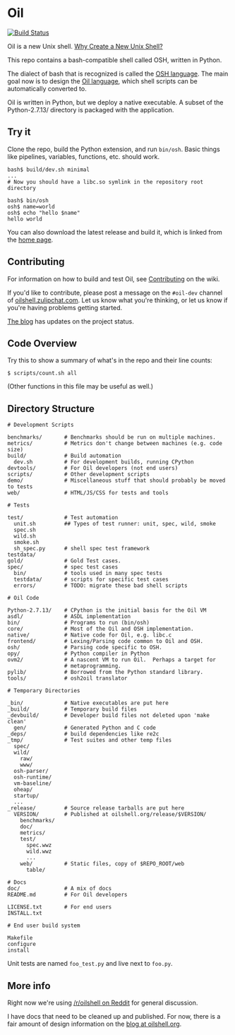 Oil
===

[![Build
Status](https://travis-ci.org/oilshell/oil.svg)](https://travis-ci.org/oilshell/oil)

Oil is a new Unix shell.  [Why Create a New Unix Shell?][why]

[why]: http://www.oilshell.org/blog/2018/01/28.html

This repo contains a bash-compatible shell called OSH, written in Python.

The dialect of bash that is recognized is called the [OSH
language][osh-language].  The main goal now is to design the [Oil
language][oil-language], which shell scripts can be automatically converted
to.

[osh-language]: http://www.oilshell.org/cross-ref.html#osh-language
[oil-language]: http://www.oilshell.org/cross-ref.html#oil-language

Oil is written in Python, but we deploy a native executable.  A subset of the
Python-2.7.13/ directory is packaged with the application.

Try it
------

Clone the repo, build the Python extension, and run `bin/osh`.  Basic things
like pipelines, variables, functions, etc. should work.

    bash$ build/dev.sh minimal
    ...
    # Now you should have a libc.so symlink in the repository root directory

    bash$ bin/osh
    osh$ name=world
    osh$ echo "hello $name"
    hello world

You can also download the latest release and build it, which is linked from the
[home page](https://www.oilshell.org/).

Contributing
------------

For information on how to build and test Oil, see [Contributing][] on the wiki.

If you'd like to contribute, please post a message on the `#oil-dev` channel of
[oilshell.zulipchat.com][].  Let us know what you're thinking, or let us know
if you're having problems getting started.

[The blog][blog] has updates on the project status.

[Contributing]: https://github.com/oilshell/oil/wiki/Contributing
[oilshell.zulipchat.com]: https://oilshell.zulipchat.com/
[blog]: http://www.oilshell.org/blog/

Code Overview
-------------

Try this to show a summary of what's in the repo and their line counts:

    $ scripts/count.sh all

(Other functions in this file may be useful as well.)

Directory Structure
-------------------

    # Development Scripts

    benchmarks/       # Benchmarks should be run on multiple machines.
    metrics/          # Metrics don't change between machines (e.g. code size)
    build/            # Build automation
      dev.sh          # For development builds, running CPython
    devtools/         # For Oil developers (not end users)
    scripts/          # Other development scripts
    demo/             # Miscellaneous stuff that should probably be moved to tests
    web/              # HTML/JS/CSS for tests and tools

    # Tests

    test/             # Test automation
      unit.sh         ## Types of test runner: unit, spec, wild, smoke
      spec.sh
      wild.sh
      smoke.sh
      sh_spec.py      # shell spec test framework
    testdata/
    gold/             # Gold Test cases.
    spec/             # spec test cases
      bin/            # tools used in many spec tests
      testdata/       # scripts for specific test cases
      errors/         # TODO: migrate these bad shell scripts

    # Oil Code

    Python-2.7.13/    # CPython is the initial basis for the Oil VM
    asdl/             # ASDL implementation
    bin/              # Programs to run (bin/osh)
    core/             # Most of the Oil and OSH implementation.
    native/           # Native code for Oil, e.g. libc.c
    frontend/         # Lexing/Parsing code common to Oil and OSH.
    osh/              # Parsing code specific to OSH.
    opy/              # Python compiler in Python
    ovm2/             # A nascent VM to run Oil.  Perhaps a target for
                      # metaprogramming.
    pylib/            # Borrowed from the Python standard library.
    tools/            # osh2oil translator

    # Temporary Directories

    _bin/             # Native executables are put here
    _build/           # Temporary build files
    _devbuild/        # Developer build files not deleted upon 'make clean'
      gen/            # Generated Python and C code
    _deps/            # build dependencies like re2c
    _tmp/             # Test suites and other temp files
      spec/
      wild/
        raw/
        www/
      osh-parser/
      osh-runtime/
      vm-baseline/
      oheap/
      startup/
      ...
    _release/         # Source release tarballs are put here
      VERSION/        # Published at oilshell.org/release/$VERSION/
        benchmarks/
        doc/
        metrics/
        test/
          spec.wwz
          wild.wwz
          ...
        web/          # Static files, copy of $REPO_ROOT/web
          table/

    # Docs
    doc/              # A mix of docs
    README.md         # For Oil developers

    LICENSE.txt       # For end users
    INSTALL.txt

    # End user build system

    Makefile
    configure
    install

Unit tests are named `foo_test.py` and live next to `foo.py`.

More info
---------

Right now we're using
[/r/oilshell on Reddit](https://www.reddit.com/r/oilshell/) for general discussion.


I have docs that need to be cleaned up and published.  For now, there is a fair
amount of design information on
the [blog at oilshell.org](http://www.oilshell.org/blog/).

